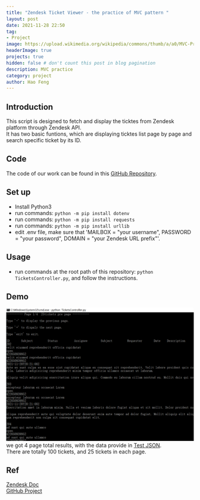 ```yaml
---
title: "Zendesk Ticket Viewer - the practice of MVC pattern "
layout: post
date: 2021-11-28 22:50
tag: 
- Project
image: https://upload.wikimedia.org/wikipedia/commons/thumb/a/a0/MVC-Process.svg/200px-MVC-Process.svg.png
headerImage: true
projects: true
hidden: false # don't count this post in blog pagination
description: MVC practice
category: project
author: Hao Feng
---
```


## Introduction

This script is designed to fetch and display the ticktes from Zendesk platform through Zendesk API.  
It has two basic funtions, which are displaying ticktes list page by page and search specific ticket by its ID.  

## Code

The code of our work can be found in this [GitHub Repository](https://github.com/Gilone/Ticket-Viewer).

## Set up

* Install Python3
* run commands: `python -m pip install dotenv`
* run commands: `python -m pip install requests`
* run commands: `python -m pip install urllib`
* edit .env file, make sure that 'MAILBOX = "your username", PASSWORD = "your password", DOMAIN = "your Zendesk URL prefix"'.

## Usage

* run commands at the root path of this repository: `python TicketsController.py`, and follow the instructions.

## Demo

![Page Display](https://raw.githubusercontent.com/Gilone/Ticket-Viewer/main/demo.png)  
we got 4 page total results, with the data provide in [Test JSON](https://gist.github.com/svizzari/c7ffed8e10d3a456b40ac9d18f34289c).  
There are totally 100 tickets, and 25 tickets in each page.  

## Ref

[Zendesk Doc](https://developer.zendesk.com/rest_api/docs/support/tickets)  
[GitHub Project](https://github.com/kho226/Zendesk)
